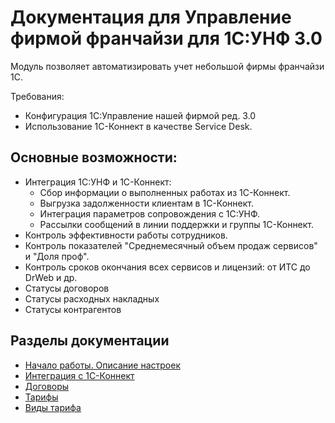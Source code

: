 # Документация для Управление фирмой франчайзи для 1С:УНФ 3.0

Модуль позволяет автоматизировать учет небольшой фирмы франчайзи 1С.

Требования:

* Конфигурация 1С:Управление нашей фирмой ред. 3.0
* Использование 1С-Коннект в качестве Service Desk.

## Основные возможности:

* Интеграция 1С:УНФ и 1С-Коннект:
    * Сбор информации о выполненных работах из 1С-Коннект.
    * Выгрузка задолженности клиентам в 1С-Коннект.
    * Интеграция параметров сопровождения с 1С:УНФ.
    * Рассылки сообщений в линии поддержки и группы 1С-Коннект.
* Контроль эффективности работы сотрудников.
* Контроль показателей "Среднемесячный объем продаж сервисов" и "Доля проф".
* Контроль сроков окончания всех сервисов и лицензий: от ИТС до DrWeb и др.
* Статусы договоров
* Статусы расходных накладных
* Статусы контрагентов

## Разделы документации

* [Начало работы. Описание настроек](https://sorokinltd.github.io/franchisee-manag-doc.github.io/docs/start)
* [Интеграция с 1С-Коннект](https://sorokinltd.github.io/franchisee-manag-doc.github.io/docs/one-c-connect)
* [Договоры](https://sorokinltd.github.io/franchisee-manag-doc.github.io/docs/contracts)
* [Тарифы](https://sorokinltd.github.io/franchisee-manag-doc.github.io/docs/tariffs)
* [Виды тарифа](https://sorokinltd.github.io/franchisee-manag-doc.github.io/docs/types-tarif)

